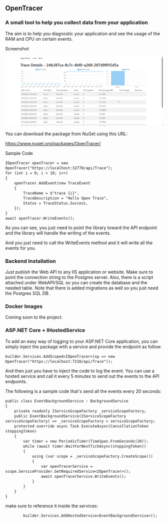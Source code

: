 
## OpenTracer 
### A small tool to help you collect data from your application

The aim is to help you diagnostic your application and see the usage of the RAM and CPU on certain events.

Screenshot

![OpenTracer Screenshot](OpenTracer-Screenshot.png)


You can download the package from NuGet using this URL:

https://www.nuget.org/packages/OpenTracer/

Sample Code

    IOpenTracer openTracer = new OpenTracer("https://localhost:32770/api/Trace");
    for (int i = 0; i < 10; i++)
    { 
        openTracer.AddEvent(new TraceEvent
        {
            TraceName = $"trace {i}",
            TraceDescription = "Hello Open Trace",
            Status = TraceStatus.Success,
        });
    }
    await openTracer.WriteEvents();

As you can see, you just need to point the library toward the API endpoint and the library will handle the writing of the events.

And you just need to call the WriteEvents method and it will write all the events for you.

### Backend Installation

Just publish the Web API to any IIS application or website. Make sure to point the connection string to the Postgres server. Also, there is a script attached under WebAPI/SQL so you can create the database and the needed table.
Note that there is added migrations as well so you just need the Postgres SQL DB.

### Docker Images

Coming soon to the project.


### ASP.NET Core + IHostedService

To add an easy way of logging to your ASP.NET Core application, you can simply inject the package wtih a service and provide the endpoint as follow:

    builder.Services.AddScoped<IOpenTracer>(sp => new OpenTracer("https://localhost:7210/api/Trace"));

And then just you have to inject the code to log the event. You can use a hosted service and call it every 5 minutes to send out the events to the API endpoints.

The following is a sample code that's send all the events every 20 seconds:

    public class EventBackgroundService : BackgroundService
    {
        private readonly IServiceScopeFactory _serviceScopeFactory;
        public EventBackgroundService(IServiceScopeFactory serviceScopeFactory) => _serviceScopeFactory = serviceScopeFactory;
        protected override async Task ExecuteAsync(CancellationToken stoppingToken)
        {
            var timer = new PeriodicTimer(TimeSpan.FromSeconds(20));
            while (await timer.WaitForNextTickAsync(stoppingToken))
            {
                using (var scope = _serviceScopeFactory.CreateScope())
                {
                    var openTracerService = scope.ServiceProvider.GetRequiredService<IOpenTracer>();
                    await openTracerService.WriteEvents();
                }
            }
        }
    }

make sure to reference it inside the services:

            builder.Services.AddHostedService<EventBackgroundService>();